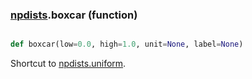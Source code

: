 ### [npdists](npdists.md).boxcar (function)


```py

def boxcar(low=0.0, high=1.0, unit=None, label=None)

```



Shortcut to [npdists.uniform](npdists.uniform.md).

